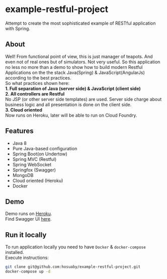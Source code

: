# example-restful-project
Attempt to create the most sophisticated example of RESTful application with
Spring.

## About
Well! From functional point of view, this is just manager of teapots. And even
not of real ones but of simulators. Not very useful. So this application no
less no more than a demo to show how to build modern Restful Applications on the
the stack Java(Spring) & JavaScript(AngularJs) according to the best
practices.  
So what practices shown here:  
**1. Full separation of Java (server side) & JavaScript (client side)**  
**2. All controllers are Restful**  
No JSP (or other server side templates) are used. Server side charge about
business logic and all presentation is done on the client side.  
**3. Cloud oriented**  
Now runs on Heroku, later will be able to run on Cloud Foundry.

## Features
- Java 8
- Pure Java-based configuration
- Spring Boot(on Undertow)
- Spring MVC (Restful)
- Spring WebSocket
- Springfox (Swagger)
- MongoDB
- Cloud oriented (Heroku)
- Docker

## Demo
Demo runs on [Heroku](https://www.heroku.com/).  
Find Swagger UI [here](http://petstore.swagger.io/?url=https://example-restful-project.herokuapp.com/v2/api-docs).

## Run it locally
To run application locally you need to have `Docker` & `docker-compose` installed.  
Execute instructions:
```sh
git clone git@github.com:hosuaby/example-restful-project.git
docker-compose up -d
```
